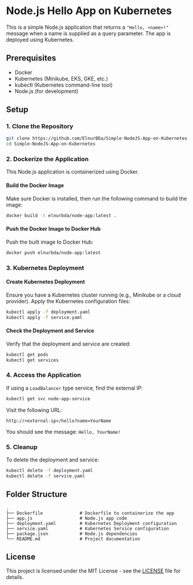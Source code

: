 # Node.js Hello App on Kubernetes

This is a simple Node.js application that returns a `"Hello, <name>!"` message when a name is supplied as a query parameter. The app is deployed using Kubernetes.

## Prerequisites

- Docker
- Kubernetes (Minikube, EKS, GKE, etc.)
- kubectl (Kubernetes command-line tool)
- Node.js (for development)

## Setup

### 1. Clone the Repository

```bash
git clone https://github.com/ElnurBDa/Simple-NodeJS-App-on-Kubernetes
cd Simple-NodeJS-App-on-Kubernetes
```

### 2. Dockerize the Application

This Node.js application is containerized using Docker.

#### Build the Docker Image

Make sure Docker is installed, then run the following command to build the image:

```bash
docker build -t elnurbda/node-app:latest .
```

#### Push the Docker Image to Docker Hub

Push the built image to Docker Hub:

```bash
docker push elnurbda/node-app:latest
```

### 3. Kubernetes Deployment

#### Create Kubernetes Deployment

Ensure you have a Kubernetes cluster running (e.g., Minikube or a cloud provider). Apply the Kubernetes configuration files:

```bash
kubectl apply -f deployment.yaml
kubectl apply -f service.yaml
```

#### Check the Deployment and Service

Verify that the deployment and service are created:

```bash
kubectl get pods
kubectl get services
```

### 4. Access the Application

If using a `LoadBalancer` type service, find the external IP:

```bash
kubectl get svc node-app-service
```

Visit the following URL:

```
http://<external-ip>/hello?name=YourName
```

You should see the message: `Hello, YourName!`

### 5. Cleanup

To delete the deployment and service:

```bash
kubectl delete -f deployment.yaml
kubectl delete -f service.yaml
```

## Folder Structure

```
.
├── Dockerfile              # Dockerfile to containerize the app
├── app.js                  # Node.js app code
├── deployment.yaml         # Kubernetes Deployment configuration
├── service.yaml            # Kubernetes Service configuration
├── package.json            # Node.js dependencies
└── README.md               # Project documentation
```

## License

This project is licensed under the MIT License - see the [LICENSE](LICENSE) file for details.
